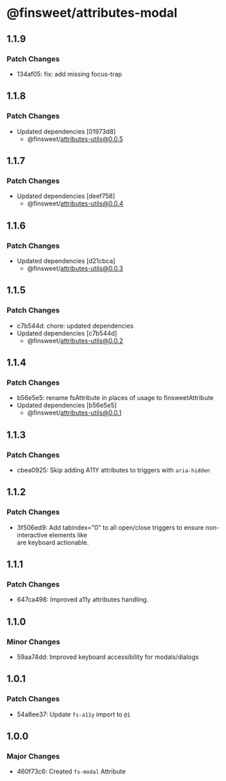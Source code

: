 # @finsweet/attributes-modal

## 1.1.9

### Patch Changes

- 134af05: fix: add missing focus-trap

## 1.1.8

### Patch Changes

- Updated dependencies [01973d8]
  - @finsweet/attributes-utils@0.0.5

## 1.1.7

### Patch Changes

- Updated dependencies [deef758]
  - @finsweet/attributes-utils@0.0.4

## 1.1.6

### Patch Changes

- Updated dependencies [d21cbca]
  - @finsweet/attributes-utils@0.0.3

## 1.1.5

### Patch Changes

- c7b544d: chore: updated dependencies
- Updated dependencies [c7b544d]
  - @finsweet/attributes-utils@0.0.2

## 1.1.4

### Patch Changes

- b56e5e5: rename fsAttribute in places of usage to finsweetAttribute
- Updated dependencies [b56e5e5]
  - @finsweet/attributes-utils@0.0.1

## 1.1.3

### Patch Changes

- cbea0925: Skip adding A11Y attributes to triggers with `aria-hidden`

## 1.1.2

### Patch Changes

- 3f506ed9: Add tabindex="0" to all open/close triggers to ensure non-interactive elements like <div> are keyboard actionable.

## 1.1.1

### Patch Changes

- 647ca498: Improved a11y attributes handling.

## 1.1.0

### Minor Changes

- 59aa74dd: Improved keyboard accessibility for modals/dialogs

## 1.0.1

### Patch Changes

- 54a8ee37: Update `fs-a11y` import to `@1`

## 1.0.0

### Major Changes

- 460f73c6: Created `fs-modal` Attribute
